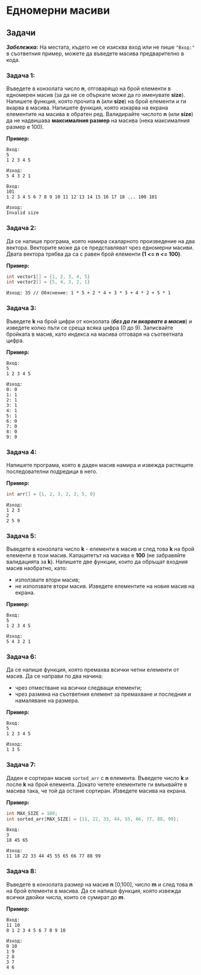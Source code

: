 <h1> Едномерни масиви</h1>

## Задачи

***Забележка:*** На местата, където не се изисква вход или не пише `"Вход:"` в съответния пример, можете да въведете масива предварително в кода.

### Задача 1:
Въведете в конзолата число **n**, отговарящо на брой елементи в едномерен масив (за да не се объркате може да го именувате **size**). Напишете функция, която прочита **n** (или **size**) на брой елементи и ги вкарва в масива. Напишете функция, която изкарва на екрана елементите на масива в обратен ред. Валидирайте числото **n** (или **size**) да не надвишава **максималния размер** на масива (нека максималния размер е 100).

**Пример:**
```
Вход: 
5
1 2 3 4 5

Изход: 
5 4 3 2 1

Вход: 
101
1 2 3 4 5 6 7 8 9 10 11 12 13 14 15 16 17 18 ... 100 101

Изход:
Invalid size
```

### Задача 2:
Да се напише програма, която намира скаларното произведение на два вектора. Векторите може да се представляват чрез едномерни масиви. Двата вектора трябва да са с равен брой елементи **(1 <= n <= 100)**.

**Пример:**
```c++
int vector1[] = {1, 2, 3, 4, 5}
int vector2[] = {5, 4, 3, 2, 1}
```
```
Изход: 35 // Обяснение: 1 * 5 + 2 * 4 + 3 * 3 + 4 * 2 + 5 * 1
```

### Задача 3:
Въведете **k** на брой цифри от конзолата (***без да ги вкарвате в масив***) и изведете колко пъти се среща всяка цифра (0 до 9). Записвайте бройката в масив, като индекса на масива отговаря на съответната цифра. 

**Пример:**
```
Вход: 
5
1 2 3 4 5

Изход:
0: 0
1: 1
2: 1
3: 1
4: 1
5: 1
6: 0
7: 0
8: 0
9: 0
```

### Задача 4:
Напишете програма, която в даден масив намира и извежда растящите последователни подредици в него.

**Пример:**
```c++
int arr[] = {1, 2, 3, 2, 2, 5, 9}
```
```
Изход:
1 2 3
2
2 5 9
```

### Задача 5:
Въведете в конзолата число **k** - елементи в масив и след това **k** на брой елементи в този масив. Капацитетът на масива е **100** (не забравяйте валидацията за **k**). Напишете две функции, които да обръщат входния масив наобратно, като:
- използвате втори масив;
- не използвате втори масив.
Изведете елементите на новия масив на екрана.

**Пример:**
```
Вход:
5
1 2 3 4 5

Изход:
5 4 3 2 1
```

### Задача 6:
Да се напише функция, която премахва всички четни елементи от масив. Да се направи по два начина:
- чрез отместване на всички следващи елементи;
- чрез размяна на съответния елемент за премахване и последния и намаляване на размера.

**Пример:**
```
Вход:
5
1 2 3 4 5

Изход:
1 3 5
```

### Задача 7:
Даден е сортиран масив `sorted_arr` с **n** елемента. Въведете число **k** и после **k** на брой елемента. Докато четете елементите ги вмъквайте в масива така, че той да остане сортиран. Изведете масива на екрана.

**Пример:**
```c++
int MAX_SIZE = 100;
int sorted_arr[MAX_SIZE] = {11, 22, 33, 44, 55, 66, 77, 88, 99};
```
```
Вход:
3
18 45 65

Изход:
11 18 22 33 44 45 55 65 66 77 88 99
```

### Задача 8:
Въведете в конзолата размер на масив **n** [0,100], число **m** и след това **n** на брой елементи в масива. Да се напише функция, която извежда всички двойки числа, които се сумират до **m**.

**Пример:**
```
Вход:
11 10
0 1 2 3 4 5 6 7 8 9 10

Изход:
0 10
1 9
2 8
3 7
4 6
```


